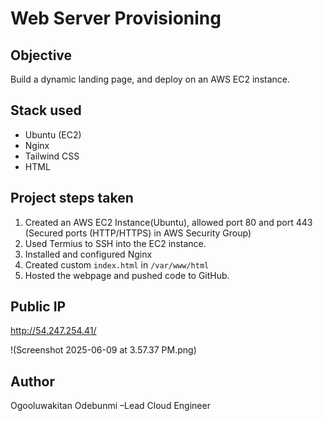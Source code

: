 # Web Server Provisioning

## Objective
Build a dynamic landing page, and deploy on an AWS EC2 instance.

## Stack used
- Ubuntu (EC2)
- Nginx
- Tailwind CSS
- HTML

## Project steps taken
1. Created an AWS EC2 Instance(Ubuntu), allowed port 80 and port 443 (Secured ports (HTTP/HTTPS) in AWS Security Group)
2. Used Termius to SSH into the EC2 instance.
3. Installed and configured Nginx
4. Created custom `index.html` in `/var/www/html`
5. Hosted the webpage and pushed code to GitHub.

## Public IP
http://54.247.254.41/

!(Screenshot 2025-06-09 at 3.57.37 PM.png)


## Author
Ogooluwakitan Odebunmi –Lead Cloud Engineer
